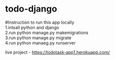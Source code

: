 # todo-django

#Instruction to run this app locally  
1.intsall python and django     
2.run python manage.py makemigrations   
3.run python manage.py migrate  
4.run python manaeg.py runserver  

live project - 
https://todotask-app1.herokuapp.com/
